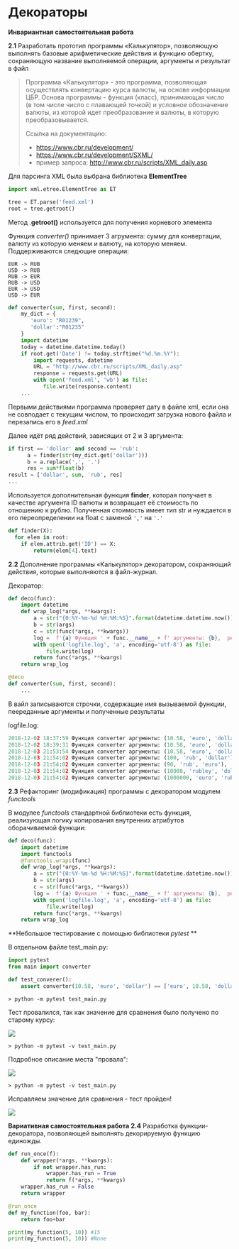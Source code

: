 # Декораторы
**Инвариантная самостоятельная работа** 

**2.1** Разработать прототип программы «Калькулятор», позволяющую выполнять базовые арифметические действия и функцию обертку, сохраняющую название выполняемой операции, аргументы и результат в файл

> Программа «Калькулятор» - это программа, позволяющая осуществлять  конвертацию курса валюты, на основе информации ЦБР. Основа программы -  функция (класс), принимающая число (в том числе число с плавающей  точкой) и условное обозначение валюты, из которой идет преобразование и  валюты, в которую преобразовывается.
>
> Ссылка на документацию:
>
> - <https://www.cbr.ru/development/>
> - <https://www.cbr.ru/development/SXML/>
> - пример запроса: <http://www.cbr.ru/scripts/XML_daily.asp>

Для парсинга XML была выбрана библиотека **ElementTree**  

```Python
import xml.etree.ElementTree as ET

tree = ET.parse('feed.xml')
root = tree.getroot() 
```

Метод .**getroot()** используется для получения корневого элемента

Функция *converter()* принимает 3 агрумента: сумму для конвертации, валюту из которую меняем и валюту, на которую меняем. Поддерживаются следющие операции:
```
EUR -> RUB
USD -> RUB
RUB -> EUR
RUB -> USD
EUR -> USD
USD -> EUR
```
```Python
def converter(sum, first, second):
    my_dict = {
       'euro': "R01239",
       'dollar':"R01235"
    }
    import datetime
    today = datetime.datetime.today()
    if root.get('Date') != today.strftime("%d.%m.%Y"):
        import requests, datetime
        URL = "http://www.cbr.ru/scripts/XML_daily.asp"
        response = requests.get(URL)
        with open('feed.xml', 'wb') as file:
           file.write(response.content)
    ...
```

Первыми действиями программа проверяет дату в файле xml, если она не совподает с текущим числом, то происходит загрузка нового файла и перезапись его в  *feed.xml* 

Далее идёт ряд действий, зависящих от 2 и 3 аргумента:
```Python
if first == 'dollar' and second == 'rub':
      a = finder(str(my_dict.get('dollar')))
      b = a.replace(',', '.')
      res = sum*float(b)
result = ['dollar', sum, 'rub', res]
...
```

Используется дополнительная функция **finder**, которая получает в качестве аргумента ID валюты и возвращает её стоимость по отношению к рублю. Полученная стоимость имеет тип str и нуждается в его переопределении на float с заменой `','` на `'.'`
```Python
def finder(X):
  for elem in root:
    if elem.attrib.get('ID') == X:
        return(elem[4].text)
```

**2.2** Дополнение программы «Калькулятор» декоратором, сохраняющий действия, которые выполняются в файл-журнал.

Декоратор:
```Python
def deco(func):
    import datetime
    def wrap_log(*args, **kwargs):
        a = str("{0:%Y-%m-%d %H:%M:%S}".format(datetime.datetime.now()))
        b = str(args)
        c = str(func(*args, **kwargs))
        log =  f'{a} Функция ' + func.__name__ + f' аргументы: {b},  результат: {c} \n'
        with open('logfile.log', 'a', encoding='utf-8') as file:
            file.write(log)
        return func(*args, **kwargs)
    return wrap_log

@deco
def converter(sum, first, second):
    ...
```

В вайл записываются строчки, содержащие имя вызываемой функции, пеереданные аргументы и полученные результаты

logfile.log:
```Python
2018-12-02 18:37:59 Функция converter аргументы: (10.58, 'euro', 'dollar'),  результат: ['euro', 10.58, 'dollar', 12.045331629930788] 
2018-12-02 18:39:31 Функция converter аргументы: (10.58, 'euro', 'dollar'),  результат: ['euro', 10.58, 'dollar', 12.045331629930788]
2018-12-03 21:53:54 Функция converter аргументы: (10.58, 'euro', 'dollar'),  результат: ['euro', 10.58, 'dollar', 12.045331629930788] 
2018-12-03 21:54:02 Функция converter аргументы: (100, 'rub', 'dollar'),  результат: ['rub', 100, 'dollar', 1.503002246988359] 
2018-12-03 21:54:02 Функция converter аргументы: (90, 'rub', 'euro'),  результат: ['rub', 90, 'euro', 1.1881439079901357] 
2018-12-03 21:54:02 Функция converter аргументы: (10000, 'rubley', 'dollar'),  результат: None 
2018-12-03 21:54:02 Функция converter аргументы: (1000000, 'euro', 'rub'), результат: ['euro', 1000000, 'rub', 75748400.0] 
```

**2.3** Рефакторинг (модификация) программы с декоратором модулем *functools*

В модулее *functools* стандартной библиотеки есть функция, реализующая логику копирования внутренних атрибутов оборачиваемой функции:

```Python
def deco(func):
    import datetime
    import functools
    @functools.wraps(func)
    def wrap_log(*args, **kwargs):
        a = str("{0:%Y-%m-%d %H:%M:%S}".format(datetime.datetime.now()))
        b = str(args)
        c = str(func(*args, **kwargs))
        log =  f'{a} Функция ' + func.__name__ + f' аргументы: {b},  результат: {c} \n'
        with open('logfile.log', 'a', encoding='utf-8') as file:
            file.write(log)
        return func(*args, **kwargs)
    return wrap_log
```

**Небольшое тестирование с помощью библиотеки *pytest* **

В отдельном файле test_main.py:
```Python
import pytest
from main import converter

def test_converer():
    assert converter(10.58, 'euro', 'dollar') == ['euro', 10.58, 'dollar', 12.12996296051229]
```

```> python -m pytest test_main.py```

Тест провалился, так как значение для сравнения было получено по старому курсу:

![](https://github.com/python-advance/sem5-deco-1-Yalkinzsun/blob/master/%D0%98%D0%BD%D0%B2%D0%B0%D1%80%D0%B8%D0%B0%D0%BD%D1%82%D0%BD%D0%B0%D1%8F%20%D1%81%D0%B0%D0%BC%D0%BE%D1%81%D1%82%D0%BE%D1%8F%D1%82%D0%B5%D0%BB%D1%8C%D0%BD%D0%B0%D1%8F%20%D1%80%D0%B0%D0%B1%D0%BE%D1%82%D0%B0/1.png)

```> python -m pytest -v test_main.py```

Подробное описание места "провала":

![](https://github.com/python-advance/sem5-deco-1-Yalkinzsun/blob/master/%D0%98%D0%BD%D0%B2%D0%B0%D1%80%D0%B8%D0%B0%D0%BD%D1%82%D0%BD%D0%B0%D1%8F%20%D1%81%D0%B0%D0%BC%D0%BE%D1%81%D1%82%D0%BE%D1%8F%D1%82%D0%B5%D0%BB%D1%8C%D0%BD%D0%B0%D1%8F%20%D1%80%D0%B0%D0%B1%D0%BE%D1%82%D0%B0/2.png)

```> python -m pytest -v test_main.py```

Исправляем значение для сравнения - тест пройден!

![](https://github.com/python-advance/sem5-deco-1-Yalkinzsun/blob/master/%D0%98%D0%BD%D0%B2%D0%B0%D1%80%D0%B8%D0%B0%D0%BD%D1%82%D0%BD%D0%B0%D1%8F%20%D1%81%D0%B0%D0%BC%D0%BE%D1%81%D1%82%D0%BE%D1%8F%D1%82%D0%B5%D0%BB%D1%8C%D0%BD%D0%B0%D1%8F%20%D1%80%D0%B0%D0%B1%D0%BE%D1%82%D0%B0/3.png)

**Вариативная самостоятельная работа** 
**2.4** Разработка функции-декоратора, позволяющей выполнять декорируемую функцию единожды.
```Python
def run_once(f):
    def wrapper(*args, **kwargs):
        if not wrapper.has_run:
            wrapper.has_run = True
            return f(*args, **kwargs)
    wrapper.has_run = False
    return wrapper

@run_once
def my_function(foo, bar):
    return foo+bar

print(my_function(5, 10)) #15
print(my_function(5, 10)) #None
```

